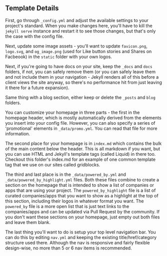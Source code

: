 ## Template Details

First, go through `_config.yml` and adjust the available settings to your project's standard. When you make changes here, you'll have to kill the `jekyll serve` instance and restart it to see those changes, but that's only the case with the config file.

Next, update some image assets - you'll want to update `favicon.png`, `logo.svg`, and `og_image.png` (used for Like button stories and Shares on Facbeook) in the `static` folder with your own logos.

Next, if you're going to have docs on your site, keep the `_docs` and `docs` folders, if not, you can safely remove them (or you can safely leave them and not include them in your navigation - Jekyll renders all of this before a client views the site anyway, so there's no performance hit from just leaving it there for a future expansion).

Same thing with a blog section, either keep or delete the `_posts` and `blog` folders.

You can customize your homepage in three parts - the first in the homepage header, which is mostly automatically derived from the elements you insert into your config file. However, you can also specify a series of 'promotional' elements in `_data/promo.yml`. You can read that file for more information.

The second place for your homepage is in `index.md` which contains the bulk of the main content below the header. This is all markdown if you want, but you can use HTML and Jekyll's template tags (called Liquid) in there too. Checkout this folder's index.md for an example of one common template tag that we use on our sites called gridblocks.

The third and last place is in the `_data/powered_by.yml` and `_data/powered_by_highlight.yml` files. Both these files combine to create a section on the homepage that is intended to show a list of companies or apps that are using your project. The `powered_by_highlight` file is a list of curated companies/apps that you want to show as a highlight at the top of this section, including their logos in whatever format you want. The `powered_by` file is a more open list that is just text links to the companies/apps and can be updated via Pull Request by the community. If you don't want these sections on your homepage, just empty out both files and leave them blank.

The last thing you'll want to do is setup your top level navigation bar. You can do this by editing `nav.yml` and keeping the existing title/href/category structure used there. Although the nav is responsive and fairly flexible design-wise, no more than 5 or 6 nav items is recommended.
